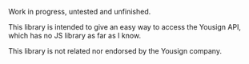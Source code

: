 Work in progress, untested and unfinished.

This library is intended to give an easy way to access the Yousign API, which has no JS library as far as I know.

This library is not related nor endorsed by the Yousign company.